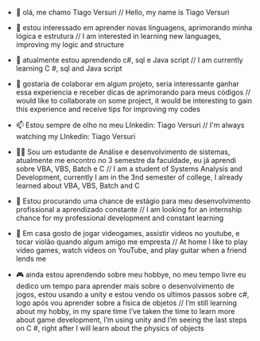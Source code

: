 - 👋 olá, me chamo Tiago Versuri //  Hello, my name is Tiago Versuri
     
- 👀 estou interessado em aprender novas linguagens, aprimorando minha lógica e estrutura 
    // I am interested in learning new languages, improving my logic and structure
     
- 🌱  atualmente estou aprendendo c#, sql e Java script //  I am currently learning C #, sql and Java script
       
      
- 💞️ gostaria de colaborar em algum projeto, seria interessante ganhar essa experiencia e receber dicas de aprimorando para meus códigos
     //  would like to collaborate on some project, it would be interesting to gain this experience and receive tips for improving my codes
      
- 📫 Estou sempre de olho no meu LInkedin: Tiago Versuri // I'm always watching my LInkedin: Tiago Versuri

- 🧑🏻 Sou um estudante de Análise e desenvolvimento de sistemas, atualmente me encontro no 3 semestre da faculdade, eu já aprendi sobre VBA, VBS, Batch e C
  // I am a student of Systems Analysis and Development, currently I am in the 3nd semester of college, I already learned about VBA, VBS, Batch and C
  
- 💼 Estou procurando uma chance de estágio para meu desenvolvimento profissional a aprendizado constante // I am looking for an internship chance for my professional development and constant learning
      
- 🏢 Em casa gosto de jogar videogames, assistir videos no youtube, e tocar violão quando algum amigo me empresta //  At home I like to play video games, watch videos on YouTube, and play guitar when a friend lends me 
    
- 🎮  ainda estou aprendendo sobre meu hobbye, no meu tempo livre eu dedico um tempo para aprender mais sobre o desenvolvimento de jogos, estou usando a unity e estou
vendo os ultimos passos sobre c#, logo após vou aprender sobre a fisica de objetos // I’m still learning about my hobby, in my spare time I’ve taken the time to learn more about game development, I’m using unity and I’m
seeing the last steps on C #, right after I will learn about the physics of objects
<!---
trocajhinlho/trocajhinlho is a ✨ special ✨ repository because its `README.md` (this file) appears on your GitHub profile.
You can click the Preview link to take a look at your changes.
--->
